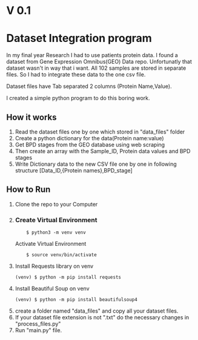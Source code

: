 # V 0.1
# Dataset Integration program

In my final year Research I had to use patients protein data. I found a dataset from Gene Expression Omnibus(GEO) Data repo. Unfortunatly that dataset wasn't in way that i want. 
All 102 samples are stored in separate files. So I had to integrate these data to the one csv file. 

Dataset files have Tab separated 2 columns (Protein Name,Value). 

I created a simple python program to do this boring work.

## How it works
1. Read the dataset files one by one which stored in "data_files" folder
2. Create a python dictionary for the data(Protein name:value)
3. Get BPD stages from the GEO database using web scraping
4. Then create an array with the Sample_ID, Protein data values and BPD stages
5. Write Dictionary data to the new CSV file one by one in following structure [Data_ID,{Protein names},BPD_stage]

## How to Run
1. Clone the repo to your Computer
2. ### Create Virtual Environment
    ```
        $ python3 -m venv venv
    ```
    Activate Virtual Environment
    ```
        $ source venv/bin/activate
    ```
3. Install Requests library on venv
    ```
    (venv) $ python -m pip install requests
    ```
4. Install Beautiful Soup on venv
    ```
    (venv) $ python -m pip install beautifulsoup4
    ```
5. create a folder named "data_files" and copy all your dataset files.
6. If your dataset file extension is not ".txt" do the necessary changes in "process_files.py"
7. Run "main.py" file.
